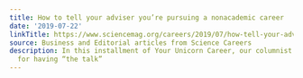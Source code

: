```yaml
---
title: How to tell your adviser you’re pursuing a nonacademic career
date: '2019-07-22'
linkTitle: https://www.sciencemag.org/careers/2019/07/how-tell-your-adviser-you-re-pursuing-nonacademic-career
source: Business and Editorial articles from Science Careers
description: In this installment of Your Unicorn Career, our columnist offers advice
  for having “the talk”
---
```

